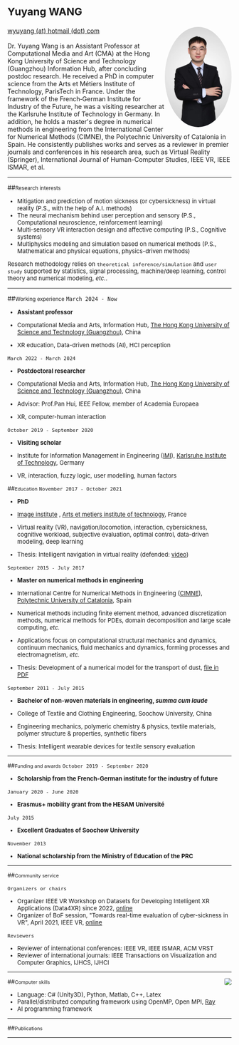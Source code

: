 

<!-- 设置分栏的方法来自于：https://www.v2ex.com/t/132636 
设置图片边框：https://blog.csdn.net/ProgramChangesWorld/article/details/51702679
-->

<style type="text/css">
	.image1{
		border-radius: 100%;
		overflow: hidden;
		width: 150px;
	}
	
	.image2{
           width:210px; 
           overflow: hidden; 
           border-radius:20%; 
	}
	
</style>
	

<!-- 注释
<div  align="right"> 
<img src="id.jpg" width="" height="">
</div>
-->

# <small>Yuyang WANG</small> 


<div>
<div style="float:left">
	<a href="mailto:wyuyang@hotmail.com">wyuyang (at) hotmail (dot) com</a>
	<br>
	<a href="https://github.com/yywangvr" >
	  <i class="fa fa-github"> </i>
	</a>
	<a href=" https://www.linkedin.com/in/yywangvr/" >
	 <i class="fa fa-linkedin" aria-hidden="true"></i>
	</a>
	<a href="https://twitter.com/yyuwang_" >
	<i class="fa fa-twitter"> </i>
	</a>
   </br>		
</div>


<div style="float:right">
	<img class ="image1" src="./media/id2.jpg" width="" height="">
</div>

</div>


<!-- 注释
[wyuyang (at) hotmail (dot) com](mailto:wyuyang@hotmail.com)
<a href="https://github.com/yywangvr" >
  <i class="fa fa-github"> </i>
</a>
<a href=" https://www.linkedin.com/in/yywangvr/" >
 <i class="fa fa-linkedin" aria-hidden="true"></i>
</a>
<a href="https://twitter.com/yyuwang_" >
<i class="fa fa-twitter"> </i>
</a>
-->

<br>
<br>Dr. Yuyang Wang is an Assistant Professor at Computational Media and Art (CMA) at the Hong Kong University of Science and Technology (Guangzhou) Information Hub, after concluding postdoc research. He received a PhD in computer science from the Arts et Métiers Institute of Technology, ParisTech in France. Under the framework of the French‐German Institute for Industry of the Future, he was a visiting researcher at the Karlsruhe Institute of Technology in Germany. In addition, he holds a master's degree in numerical methods in engineering from the International Center for Numerical Methods (CIMNE), the Polytechnic University of Catalonia in Spain. He consistently publishes works and serves as a reviewer in premier journals and conferences in his research area, such as Virtual Reality (Springer), International Journal of Human-Computer Studies, IEEE VR, IEEE ISMAR, et al.



----

##<small>Research interests</small>
<font size=2>

- Mitigation and prediction of motion sickness (or cybersickness) in virtual reality (P.S., with the help of A.I. methods) 
- The neural mechanism behind user perception and sensory (P.S., Computational neuroscience, reinforcement learning)
- Multi-sensory VR interaction design and affective computing (P.S., Cognitive systems)
- Multiphysics modeling and simulation based on numerical methods (P.S., Mathematical and physical equations, physics-driven methods)

Research methodology relies on `theoretical inference/simulation` and `user study` supported by statistics, signal processing, machine/deep learning, control theory and numerical modeling, *etc.*.

</font>

----

##<small>Working experience</small>
`March 2024 - Now`
<font size=2>
- __Assistant professor__

- Computational Media and Arts, Information Hub, [The Hong Kong University of Science and Technology (Guangzhou)](https://hkust-gz.edu.cn), China
- XR education, Data-driven methods (AI), HCI perception


`March 2022 - March 2024`
<font size=2>
- __Postdoctoral researcher__

- Computational Media and Arts, Information Hub, [The Hong Kong University of Science and Technology (Guangzhou)](https://hkust-gz.edu.cn), China
- Advisor: Prof.Pan Hui, IEEE Fellow, member of Academia Europaea
- XR, computer-human interaction

</font>


`October 2019 - September 2020`
<font size=2>
- __Visiting scholar__

- Institute for Information Management in Engineering ([IMI](https://www.imi.kit.edu)), [Karlsruhe Institute of Technology](https://www.kit.edu/english/index.php), Germany
- VR, interaction, fuzzy logic, user modelling, human factors

</font>


##<small>Education</small>
`November 2017 - October 2021 `
<font size=2>
- __PhD__

- [Image institute](http://institutimage.ensam.eu/homepage-institut-image-102267.kjsp?RH=1417091979616&RF=1417092040212) , [Arts et metiers institute of technology](https://artsetmetiers.fr), France
- Virtual reality (VR), navigation/locomotion, interaction, cybersickness, cognitive workload, subjective evaluation, optimal control, data-driven modeling, deep learning
- Thesis: Intelligent navigation in virtual reality (defended: [video](https://youtu.be/JGA4uBs61dc))

</font>



`September 2015 - July 2017`
<font size=2>
- __Master on numerical methods in engineering__

- International Centre for Numerical Methods in Engineering ([CIMNE](https://www.cimne.com)), [Polytechnic University of Catalonia](https://www.upc.edu/en/homepage), Spain
- Numerical methods including finite element method, advanced discretization methods, numerical methods for PDEs, domain decomposition and large scale computing, *etc.*
- Applications focus on computational structural mechanics and dynamics, continuum mechanics, fluid mechanics and dynamics, forming processes and electromagnetism, *etc.*
- Thesis: Development of a numerical model for the transport of dust, [file in PDF](/media/yuyangMasterThesis.pdf) 

</font>

`September 2011 - July 2015`
<font size=2>
-  __Bachelor of non-woven materials in engineering, *summa cum laude*__

- College of Textile and Clothing Engineering, Soochow University, China
- Engineering mechanics, polymeric chemistry & physics, textile materials, polymer structure & properties, synthetic fibers
- Thesis: Intelligent wearable devices for textile sensory evaluation

</font>

----

##<small>Funding and awards</small>
`October 2019 - September 2020`
<font size=2>
- __Scholarship from the French-German institute for the industry of future__
</font>

`January 2020 - June 2020`
<font size=2>
- __Erasmus+ mobility grant from the HESAM Université__
</font>

`July 2015 `
<font size=2>
- __Excellent Graduates of Soochow University__
</font>


`November 2013 `
<font size=2>
- __National scholarship from the Ministry of Education of the PRC__
</font>

----




##<small>Community service</small>
<font size=2>

`Organizers or chairs`

- Organizer IEEE VR Workshop on Datasets for Developing Intelligent XR Applications (Data4XR) since 2022, [online](https://sites.google.com/view/ieee-vr-data4xr/)
- Organizer of BoF session, "Towards real-time evaluation of cyber-sickness in VR", April 2021, IEEE VR, [online](https://ieeevr.org/2021/program/bofs/)

`Reviewers`

- Reviewer of international conferences: IEEE VR, IEEE ISMAR, ACM VRST
- Reviewer of international journals: IEEE Transactions on Visualization and Computer Graphics, IJHCS, IJHCI

</font>

----
<!-- 

##<small>Invited talk</small>
<font size=2>
	
- Intelligent naivgation in virtual reality. November 2021, ParisTech Elite Institute of Technology at Shanghai Jiao Tong University,  China	
- Development of navigation techniques in virtual reality: towards customized interaction. December 2020, Hefei University of Technology, China, [online](http://www.hfut.edu.cn/info/1036/6935.htm)
- Introduction to virtual reality. August 2018, the 2nd International Youth Innovation Conference, China

</font>
--->


<div style="float:right">
	<img class="image2" src="https://github-readme-stats.vercel.app/api/top-langs/?username=yywangvr&layout=compact&hide_border=true&langs_count=10">
</div>

##<small>Computer skills</small>


<font size=2>

- Language: C# (Unity3D), Python, Matlab, C++, Latex 
- Parallel/distributed computing framework using OpenMP, Open MPI, [Ray](https://ray.io) 
- AI programming framework

</font>

---


<!-- 
##<small>Hobbies</small>
<font size=2>

- Badminton and Chinese chess since childhood
- Piano during confinement of Covid-19

</font>
--->


##<small>Publications</small>
<script src="https://bibbase.org/service/mendeley/4b66b327-35ad-3956-a9a2-307331dd9988?jsonp=1?&owner=Wang,Yuyang&theme=default&fullnames=0">
</script>

----



<!-- 地球仪统计访客信息-->
<div align="center">
<script type="text/javascript" src="//rf.revolvermaps.com/0/0/8.js?i=5d4f8mo2j0d&amp;m=7&amp;c=ff0000&amp;cr1=ffffff&amp;f=arial&amp;l=33&amp;s=280" async="async"></script>
</div>


<!-- 访客统计：
<div style="float:left">
<script src="https://apps.elfsight.com/p/platform.js" defer></script>
<div class="elfsight-app-cbccd487-043a-4559-b59c-134294ef3b20"></div>
</div>
-->


<!-- 通过邮箱联系我： contact form-->
<script src="https://apps.elfsight.com/p/platform.js" defer></script>
<div class="elfsight-app-602f8d4e-e7e1-4a75-9aac-df3739b01748"></div>

<!-- 分享到社交媒体: social media icons, 暂时不用了。
<script src="https://apps.elfsight.com/p/platform.js" defer></script>
<div class="elfsight-app-5b627863-4d01-4779-b6bd-53df1536602d"></div>
-->

<!-- Go to www.addthis.com/dashboard to customize your tools -->
<script type="text/javascript" src="//s7.addthis.com/js/300/addthis_widget.js#pubid=ra-6001d169567f8288"></script>












